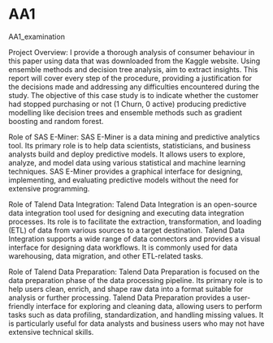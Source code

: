 # AA1
AA1_examination

Project Overview:
I provide a thorough analysis of consumer behaviour in this paper using data that was downloaded from the Kaggle website. Using ensemble methods and decision tree analysis, aim to extract insights. This report will cover every step of the procedure, providing a justification for the decisions made and addressing any difficulties encountered during the study. The objective of this case study is to indicate whether the customer had stopped purchasing or not (1 Churn, 0 active) producing predictive modelling like decision trees and ensemble methods such as gradient boosting and random forest.

Role of SAS E-Miner: 
SAS E-Miner is a data mining and predictive analytics tool. Its primary role is to help data scientists, statisticians, and business analysts build and deploy predictive models. It allows users to explore, analyze, and model data using various statistical and machine learning techniques. SAS E-Miner provides a graphical interface for designing, implementing, and evaluating predictive models without the need for extensive programming.

Role of Talend Data Integration:
Talend Data Integration is an open-source data integration tool used for designing and executing data integration processes. Its role is to facilitate the extraction, transformation, and loading (ETL) of data from various sources to a target destination. Talend Data Integration supports a wide range of data connectors and provides a visual interface for designing data workflows. It is commonly used for data warehousing, data migration, and other ETL-related tasks.

Role of Talend Data Preparation:
Talend Data Preparation is focused on the data preparation phase of the data processing pipeline. Its primary role is to help users clean, enrich, and shape raw data into a format suitable for analysis or further processing. Talend Data Preparation provides a user-friendly interface for exploring and cleaning data, allowing users to perform tasks such as data profiling, standardization, and handling missing values. It is particularly useful for data analysts and business users who may not have extensive technical skills.
